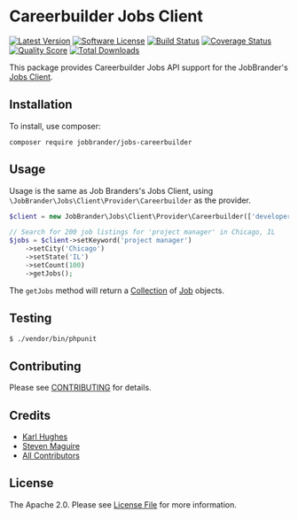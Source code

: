 # Careerbuilder Jobs Client

[![Latest Version](https://img.shields.io/github/release/JobBrander/jobs-careerbuilder.svg?style=flat-square)](https://github.com/JobBrander/jobs-careerbuilder/releases)
[![Software License](https://img.shields.io/badge/license-APACHE%202.0-brightgreen.svg?style=flat-square)](LICENSE.md)
[![Build Status](https://img.shields.io/travis/JobBrander/jobs-careerbuilder/master.svg?style=flat-square&1)](https://travis-ci.org/JobBrander/jobs-careerbuilder)
[![Coverage Status](https://img.shields.io/scrutinizer/coverage/g/JobBrander/jobs-careerbuilder.svg?style=flat-square)](https://scrutinizer-ci.com/g/JobBrander/jobs-careerbuilder/code-structure)
[![Quality Score](https://img.shields.io/scrutinizer/g/JobBrander/jobs-careerbuilder.svg?style=flat-square)](https://scrutinizer-ci.com/g/JobBrander/jobs-careerbuilder)
[![Total Downloads](https://img.shields.io/packagist/dt/jobbrander/jobs-careerbuilder.svg?style=flat-square)](https://packagist.org/packages/jobbrander/jobs-careerbuilder)

This package provides Careerbuilder Jobs API support for the JobBrander's [Jobs Client](https://github.com/JobBrander/jobs-common).

## Installation

To install, use composer:

```
composer require jobbrander/jobs-careerbuilder
```

## Usage

Usage is the same as Job Branders's Jobs Client, using `\JobBrander\Jobs\Client\Provider\Careerbuilder` as the provider.

```php
$client = new JobBrander\Jobs\Client\Provider\Careerbuilder(['developerKey' => 'YOUR CAREERBUILDER DEVELOPER KEY']);

// Search for 200 job listings for 'project manager' in Chicago, IL
$jobs = $client->setKeyword('project manager')
    ->setCity('Chicago')
    ->setState('IL')
    ->setCount(100)
    ->getJobs();
```

The `getJobs` method will return a [Collection](https://github.com/JobBrander/jobs-common/blob/master/src/Collection.php) of [Job](https://github.com/JobBrander/jobs-common/blob/master/src/Job.php) objects.

## Testing

``` bash
$ ./vendor/bin/phpunit
```

## Contributing

Please see [CONTRIBUTING](https://github.com/jobbrander/jobs-careerbuilder/blob/master/CONTRIBUTING.md) for details.

## Credits

- [Karl Hughes](https://github.com/karllhughes)
- [Steven Maguire](https://github.com/stevenmaguire)
- [All Contributors](https://github.com/jobbrander/jobs-careerbuilder/contributors)

## License

The Apache 2.0. Please see [License File](https://github.com/jobbrander/jobs-careerbuilder/blob/master/LICENSE) for more information.
